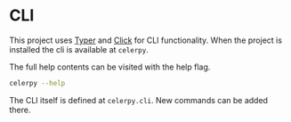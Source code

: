 # CLI

This project uses [Typer](https://typer.tiangolo.com/) and [Click](https://click.palletsprojects.com/) for CLI functionality. When the project is installed the cli is available at `celerpy`.

The full help contents can be visited with the help flag.

```bash
celerpy --help
```

The CLI itself is defined at `celerpy.cli`. New commands can be added there.
